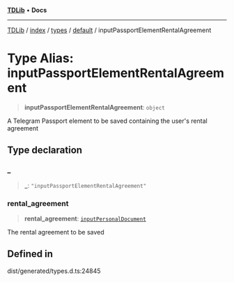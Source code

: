 [**TDLib**](../../../../../../README.md) • **Docs**

***

[TDLib](../../../../../../modules.md) / [index](../../../../../README.md) / [types](../../../README.md) / [default](../README.md) / inputPassportElementRentalAgreement

# Type Alias: inputPassportElementRentalAgreement

> **inputPassportElementRentalAgreement**: `object`

A Telegram Passport element to be saved containing the user's rental agreement

## Type declaration

### \_

> **\_**: `"inputPassportElementRentalAgreement"`

### rental\_agreement

> **rental\_agreement**: [`inputPersonalDocument`](inputPersonalDocument-1.md)

The rental agreement to be saved

## Defined in

dist/generated/types.d.ts:24845
